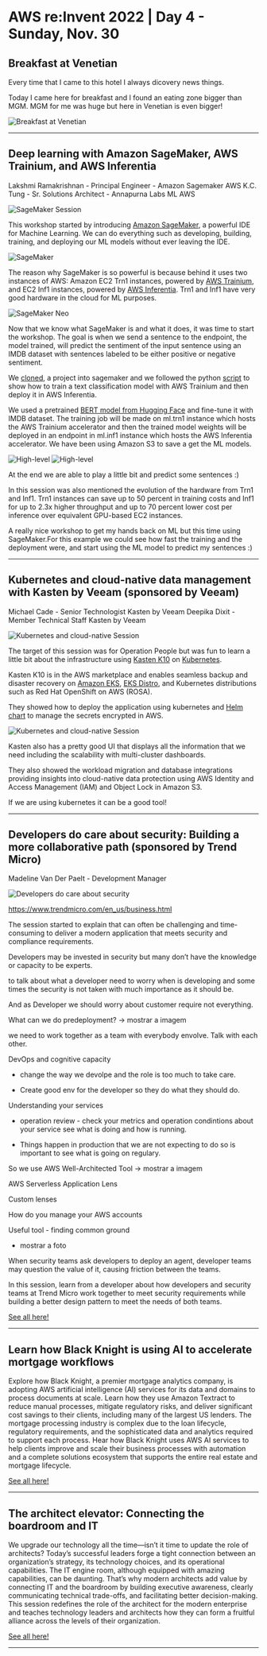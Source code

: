 # AWS re:Invent 2022 | Day 4 - Sunday, Nov. 30


## Breakfast at Venetian

Every time that I came to this hotel I always dicovery news things. 

Today I came here for breakfast and I found an eating zone bigger than MGM.
MGM for me was huge but here in Venetian is even bigger! 

![Breakfast at Venetian](../Images/AWS/day4/IMG_8585.jpg)

----

## Deep learning with Amazon SageMaker, AWS Trainium, and AWS Inferentia

Lakshmi Ramakrishnan - Principal Engineer - Amazon Sagemaker AWS
K.C. Tung - Sr. Solutions Architect - Annapurna Labs ML AWS

![SageMaker Session](../Images/AWS/day4/IMG_8588.jpg)

This workshop started by introducing [Amazon SageMaker](https://aws.amazon.com/sagemaker/studio/), a powerful IDE for Machine Learning. We can do everything such as developing, building, training, and deploying our ML models without ever leaving the IDE.

![SageMaker](../Images/AWS/day4/IMG_8591.jpg)

The reason why SageMaker is so powerful is because behind it uses two instances of AWS:
Amazon EC2 Trn1 instances, powered by [AWS Trainium](https://aws.amazon.com/machine-learning/trainium/), and EC2 Inf1 instances, powered by [AWS Inferentia](https://aws.amazon.com/machine-learning/inferentia/).
Trn1 and Inf1 have very good hardware in the cloud for ML purposes.


![SageMaker Neo](../Images/AWS/day4/IMG_8607.jpg)


Now that we know what SageMaker is and what it does, it was time to start the workshop.
The goal is when we send a sentence to the endpoint, the model trained, will predict the sentiment of the input sentence using an IMDB dataset with sentences labeled to be either positive or negative sentiment.

We [cloned](https://github.com/aws-samples/sagemaker-trainium-inferentia), a project into sagemaker and we followed the python [script](https://github.com/aws-samples/sagemaker-trainium-inferentia/blob/main/HFbertdemo.ipynb) to show how to train a text classification model with AWS Trainium and then deploy it in AWS Inferentia.

We used a pretrained [BERT model from Hugging Face](https://huggingface.co/bert-base-uncased?text=Paris+is+the+%5BMASK%5D+of+France.) and fine-tune it with IMDB dataset.
The training job will be made on ml.trn1 instance which hosts the AWS Trainium accelerator and then the trained model weights will be deployed in an endpoint in ml.inf1 instance which hosts the AWS Inferentia accelerator.
We have been using Amazon S3 to save a get the ML models.


![High-level](../Images/AWS/day4/IMG_8610.jpg)
![High-level](../Images/AWS/day4/IMG_8611.jpg)


At the end we are able to play a little bit and predict some sentences :)

In this session was also mentioned the evolution of the hardware from Trn1 and Inf1.
Trn1 instances can save up to 50 percent in training costs and Inf1 for up to 2.3x higher throughput and up to 70 percent lower cost per inference over equivalent GPU-based EC2 instances.

A really nice workshop to get my hands back on ML but this time using SageMaker.For this example we could see how fast the training and the deployment were, and start using the ML model to predict my sentences :)


----

## Kubernetes and cloud-native data management with Kasten by Veeam (sponsored by Veeam)

Michael Cade - Senior Technologist Kasten by Veeam
Deepika Dixit - Member Technical Staff Kasten by Veeam

![Kubernetes and cloud-native Session](../Images/AWS/day4/IMG_8618.jpg)

The target of this session was for Operation People but was fun to learn a little bit about the infrastructure using [Kasten K10](https://www.kasten.io/) on [Kubernetes](https://kubernetes.io/).

Kasten K10 is in the AWS marketplace and enables seamless backup and disaster recovery on [Amazon EKS](https://aws.amazon.com/eks/), [EKS Distro](https://aws.amazon.com/eks/eks-distro/), and Kubernetes distributions such as Red Hat OpenShift on AWS (ROSA).

They showed how to deploy the application using kubernetes and [Helm chart](https://helm.sh/) to manage the secrets encrypted in AWS.

![Kubernetes and cloud-native Session](../Images/AWS/day4/IMG_8623.jpg)

Kasten also has a pretty good UI that displays all the information that we need including the scalability with multi-cluster dashboards.

They also showed the workload migration and database integrations providing insights into cloud-native data protection using AWS Identity and Access Management (IAM) and Object Lock in Amazon S3.

If we are using kubernetes it can be a good tool!

----

## Developers do care about security: Building a more collaborative path (sponsored by Trend Micro)

Madeline Van Der Paelt - Development Manager

![Developers do care about security](../Images/AWS/day4/IMG_8651.jpeg)


https://www.trendmicro.com/en_us/business.html

The session started to explain that can often be challenging and time-consuming to deliver a modern application that meets security and compliance requirements. 

Developers may be invested in security but many don’t have the knowledge or capacity to be experts.


 to talk about what a developer need to worry when is developing and some times the security is not taken with much importance as it should be.


And as Developer we should worry about customer require not everything.

What can we do predeployment?
-> mostrar a imagem 

we need to work together as a team with everybody envolve. Talk with each other. 


DevOps and cognitive capacity
- change the way we devolpe and the role is too much to take care.

- Create good env for the developer so they do what they should do.


Understanding your services
- operation review - check your metrics and operation condintions about your service see what is doing and how is running.

- Things happen in production that we are not expecting to do so is important to see what is going on regulary.


So we use AWS Well-Architected Tool
-> mostrar a imagem

AWS Serverless Application Lens


Custom lenses


How do you manage your AWS accounts

Useful tool - finding common ground
- mostrar a foto








When security teams ask developers to deploy an agent, developer teams may question the value of it, causing friction between the teams. 

In this session, learn from a developer about how developers and security teams at Trend Micro work together to meet security requirements while building a better design pattern to meet the needs of both teams. 

[See all here!](https://youtu.be/TcU4lsypyug)

----

## Learn how Black Knight is using AI to accelerate mortgage workflows

Explore how Black Knight, a premier mortgage analytics company, is adopting AWS artificial intelligence (AI) services for its data and domains to process documents at scale. Learn how they use Amazon Textract to reduce manual processes, mitigate regulatory risks, and deliver significant cost savings to their clients, including many of the largest US lenders. The mortgage processing industry is complex due to the loan lifecycle, regulatory requirements, and the sophisticated data and analytics required to support each process. Hear how Black Knight uses AWS AI services to help clients improve and scale their business processes with automation and a complete solutions ecosystem that supports the entire real estate and mortgage lifecycle.


[See all here!](https://youtu.be/OEJ24XGMbEI)

----

## The architect elevator: Connecting the boardroom and IT

We upgrade our technology all the time—isn’t it time to update the role of architects? Today’s successful leaders forge a tight connection between an organization’s strategy, its technology choices, and its operational capabilities. The IT engine room, although equipped with amazing capabilities, can be daunting. That’s why modern architects add value by connecting IT and the boardroom by building executive awareness, clearly communicating technical trade-offs, and facilitating better decision-making. This session redefines the role of the architect for the modern enterprise and teaches technology leaders and architects how they can form a fruitful alliance across the levels of their organization.


[See all here!](https://youtu.be/goYiaIGebFo)

----